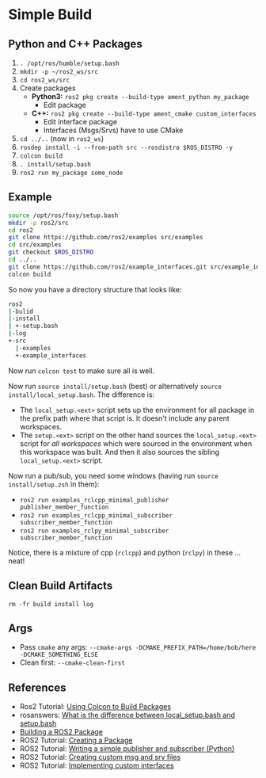 # Simple Build

## Python and C++ Packages

1. `. /opt/ros/humble/setup.bash`
1. `mkdir -p ~/ros2_ws/src`
2. `cd ros2_ws/src`
3. Create packages
    - **Python3:** `ros2 pkg create --build-type ament_python my_package`
        - Edit package
    - **C++:** `ros2 pkg create --build-type ament_cmake custom_interfaces`
        - Edit interface package
        - Interfaces (Msgs/Srvs) have to use CMake
5. `cd ../..` (now in `ros2_ws`)
6. `rosdep install -i --from-path src --rosdistro $ROS_DISTRO -y`
7. `colcon build`
8. `. install/setup.bash`
9. `ros2 run my_package some_node`

## Example

```bash
source /opt/ros/foxy/setup.bash
mkdir -p ros2/src
cd ros2
git clone https://github.com/ros2/examples src/examples
cd src/examples
git checkout $ROS_DISTRO
cd ../..
git clone https://github.com/ros2/example_interfaces.git src/example_interfaces
colcon build
```

So now you have a directory structure that looks like:

```bash
ros2
|-bulid
|-install
| +-setup.bash
|-log
+-src
  |-examples
  +-example_interfaces
```

Now run `colcon test` to make sure all is well.

Now run `source install/setup.bash` (best) or alternatively `source install/local_setup.bash`. The difference is:

- The `local_setup.<ext>` script sets up the environment for all package in the prefix path where 
that script is. It doesn't include any parent workspaces.
- The `setup.<ext>` script on the other hand sources the `local_setup.<ext>` script for *all workspaces*
which were sourced in the environment when this workspace was built. And then it also sources the sibling 
`local_setup.<ext>` script.

Now run a pub/sub, you need some windows (having run `source install/setup.zsh` in them): 

- `ros2 run examples_rclcpp_minimal_publisher publisher_member_function`
- `ros2 run examples_rclcpp_minimal_subscriber subscriber_member_function`
- `ros2 run examples_rclpy_minimal_subscriber subscriber_member_function`

Notice, there is a mixture of cpp (`rclcpp`) and python (`rclpy`) in these ... neat!

## Clean Build Artifacts

`rm -fr build install log`

## Args

- Pass `cmake` any args: `--cmake-args -DCMAKE_PREFIX_PATH=/home/bob/here -DCMAKE_SOMETHING_ELSE`
- Clean first: `--cmake-clean-first`

## References

- Ros2 Tutorial: [Using Colcon to Build Packages](https://index.ros.org//doc/ros2/Tutorials/Colcon-Tutorial/)
- rosanswers: [What is the difference between local_setup.bash and setup.bash](https://answers.ros.org/question/292566/what-is-the-difference-between-local_setupbash-and-setupbash/)
- [Building a ROS2 Package](https://medium.com/@thehummingbird/building-a-ros2-project-part-1-a2c02d6ac3d8)
- ROS2 Tutorial: [Creating a Package](https://docs.ros.org/en/humble/Tutorials/Beginner-Client-Libraries/Creating-Your-First-ROS2-Package.html)
- ROS2 Tutorial: [Writing a simple publisher and subscriber (Python)](https://docs.ros.org/en/humble/Tutorials/Beginner-Client-Libraries/Writing-A-Simple-Py-Publisher-And-Subscriber.html)
- ROS2 Tutorial: [Creating custom msg and srv files](https://docs.ros.org/en/humble/Tutorials/Beginner-Client-Libraries/Custom-ROS2-Interfaces.html)
- ROS2 Tutorial: [Implementing custom interfaces](https://docs.ros.org/en/humble/Tutorials/Beginner-Client-Libraries/Single-Package-Define-And-Use-Interface.html)
